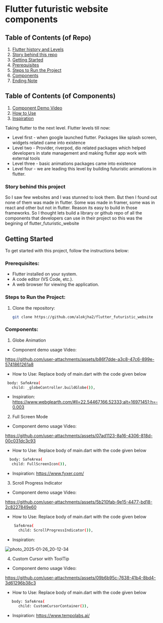 # Flutter futuristic website components

## Table of Contents (of Repo)

1. [Flutter history and Levels](#project-overview)
2. [Story behind this repo](#getting-started)
3. [Getting Started](#project-structure)
4. [Prerequisites](#components-overview)
5. [Steps to Run the Project](#pages-overview)
6. [Components](#styles-overview)
7. [Ending Note](#styles-overview)

## Table of Contents (of Components)
1. [Component Demo Video]()
2. [How to Use]()
3. [Inspiration]()


Taking flutter to the next level. Flutter levels till now: 
- Level first - when google launched flutter. Packages like splash screen, widgets related came into existence
- Level two - Provider, riverpod, dio related packages which helped developers in state management and making flutter app work with external tools 
- Level three - basic animations packages came into existence
- Level four - we are leading this level by building futuristic animations in flutter. 



### Story behind this project 
So I saw few websites and I was stunned to look them. But then I found out none of them was made in flutter. 
Some was made in framer, some was in react and other but not in flutter. Reason its easy to build in those frameworks. 
So I thought lets build a library or github repo of all the components that developers can use in their project so this was the begining of flutter_futuristic_website



## Getting Started

To get started with this project, follow the instructions below:


### Prerequisites:
- Flutter installed on your system.
- A code editor (VS Code, etc.).
- A web browser for viewing the application.

### Steps to Run the Project:

1. Clone the repository:
   ```bash
   git clone https://github.com/alokjha2/flutter_futuristic_website


### Components:


1. Globe Animation
- Component demo usage Video:

https://github.com/user-attachments/assets/b86f7dde-a3c8-47c6-899e-5741861261a8

- How to Use: 
Replace body of main.dart with the code given below

```bash
 body: SafeArea(
   child: _globeController.buildGlobe()),
```

- Inspiration: 
https://www.webglearth.com/#ll=22.54467,166.52333;alt=16971451;h=-0.003


2. Full Screen Mode
- Component demo usage Video:

https://github.com/user-attachments/assets/07ad1123-8a16-4306-818d-00c031dc3c93

- How to Use: 
Replace body of main.dart with the code given below 

```bash
  body: SafeArea(
   child: FullScreenIcon()),
```

- Inspiration: 
https://www.fyxer.com/

3. Scroll Progress Indicator
- Component demo usage Video:

https://github.com/user-attachments/assets/5b210fab-9e15-4477-bd18-2c8227849e60

- How to Use: 
Replace body of main.dart with the code given below 

```bash
    SafeArea(
      child: ScrollProgressIndicator()),
```

- Inspiration: 

![photo_2025-01-26_20-12-34](https://github.com/user-attachments/assets/0e245b2a-bf6b-487b-81ef-0d635d1dc847)


4. Custom Cursor with ToolTip
- Component demo usage Video:

https://github.com/user-attachments/assets/09b6b95c-7638-41b4-8bd4-3d61296b38c3

- How to Use: 
Replace body of main.dart with the code given below 

```bash
   body: SafeArea(
      child: CustomCursorContainer()),
```

- Inspiration: 
https://www.tempolabs.ai/


















